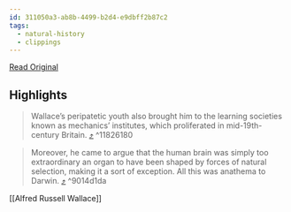 ```yaml
---
id: 311050a3-ab8b-4499-b2d4-e9dbff2b87c2
tags:
  - natural-history
  - clippings
---
```

[Read Original](https://archive.ph/KwxZ1)

## Highlights

> Wallace’s peripatetic youth also brought him to the learning societies known as mechanics’ institutes, which proliferated in mid-19th-century Britain. [⤴️](https://omnivore.app/me/radical-by-nature-review-alfred-russel-wallace-s-evolution-wsj-18b6ef977d7#11826180-0eeb-47b8-951c-185b5eeabfb2)  ^11826180

> Moreover, he came to argue that the human brain was simply too extraordinary an organ to have been shaped by forces of natural selection, making it a sort of exception. All this was anathema to Darwin. [⤴️](https://omnivore.app/me/radical-by-nature-review-alfred-russel-wallace-s-evolution-wsj-18b6ef977d7#9014d1da-594c-4c3a-880d-c15895842a7c)  ^9014d1da

[[Alfred Russell Wallace]]